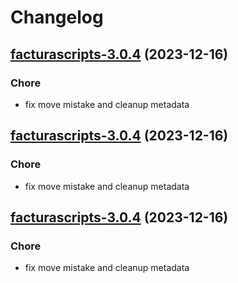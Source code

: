 # Changelog



## [facturascripts-3.0.4](https://github.com/truecharts/charts/compare/facturascripts-2.0.12...facturascripts-3.0.4) (2023-12-16)

### Chore

- fix move mistake and cleanup metadata
  
  


## [facturascripts-3.0.4](https://github.com/truecharts/charts/compare/facturascripts-2.0.12...facturascripts-3.0.4) (2023-12-16)

### Chore

- fix move mistake and cleanup metadata
  
  


## [facturascripts-3.0.4](https://github.com/truecharts/charts/compare/facturascripts-2.0.12...facturascripts-3.0.4) (2023-12-16)

### Chore

- fix move mistake and cleanup metadata
  
  
